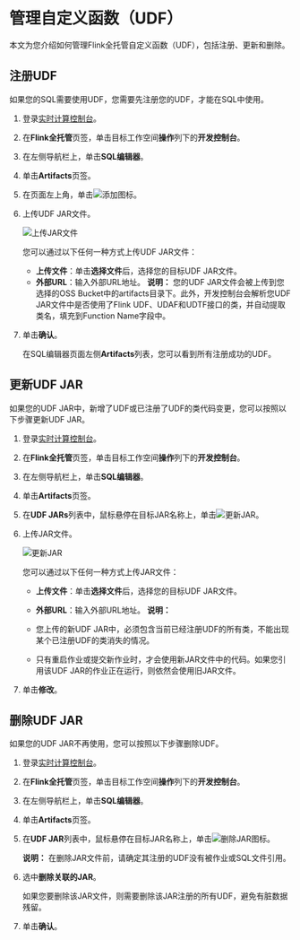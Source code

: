 # 管理自定义函数（UDF）

本文为您介绍如何管理Flink全托管自定义函数（UDF），包括注册、更新和删除。

## 注册UDF

如果您的SQL需要使用UDF，您需要先注册您的UDF，才能在SQL中使用。

1.  登录[实时计算控制台](https://realtime-compute.console.aliyun.com/console/cell?spm=a2c4g.11186623.2.16.1a8023a9J8TiPV)。

2.  在**Flink全托管**页签，单击目标工作空间**操作**列下的**开发控制台**。

3.  在左侧导航栏上，单击**SQL编辑器**。

4.  单击**Artifacts**页签。

5.  在页面左上角，单击![添加](https://static-aliyun-doc.oss-accelerate.aliyuncs.com/assets/img/zh-CN/5957179951/p164575.png)图标。

6.  上传UDF JAR文件。

    ![上传JAR文件](https://static-aliyun-doc.oss-accelerate.aliyuncs.com/assets/img/zh-CN/0160160161/p133485.png)

    您可以通过以下任何一种方式上传UDF JAR文件：

    -   **上传文件**：单击**选择文件**后，选择您的目标UDF JAR文件。
    -   **外部URL**：输入外部URL地址。
    **说明：** 您的UDF JAR文件会被上传到您选择的OSS Bucket中的artifacts目录下。此外，开发控制台会解析您UDF JAR文件中是否使用了Flink UDF、UDAF和UDTF接口的类，并自动提取类名，填充到Function Name字段中。

7.  单击**确认**。

    在SQL编辑器页面左侧**Artifacts**列表，您可以看到所有注册成功的UDF。


## 更新UDF JAR

如果您的UDF JAR中，新增了UDF或已注册了UDF的类代码变更，您可以按照以下步骤更新UDF JAR。

1.  登录[实时计算控制台](https://realtime-compute.console.aliyun.com/console/cell?spm=a2c4g.11186623.2.16.1a8023a9J8TiPV)。

2.  在**Flink全托管**页签，单击目标工作空间**操作**列下的**开发控制台**。

3.  在左侧导航栏上，单击**SQL编辑器**。

4.  单击**Artifacts**页签。

5.  在**UDF JARs**列表中，鼠标悬停在目标JAR名称上，单击![更新JAR](https://static-aliyun-doc.oss-accelerate.aliyuncs.com/assets/img/zh-CN/5957179951/p164582.png)。

6.  上传JAR文件。

    ![更新JAR](https://static-aliyun-doc.oss-accelerate.aliyuncs.com/assets/img/zh-CN/0160160161/p224239.png)

    您可以通过以下任何一种方式上传JAR文件：

    -   **上传文件**：单击**选择文件**后，选择您的目标UDF JAR文件。
    -   **外部URL**：输入外部URL地址。
    **说明：**

    -   您上传的新UDF JAR中，必须包含当前已经注册UDF的所有类，不能出现某个已注册UDF的类消失的情况。
    -   只有重启作业或提交新作业时，才会使用新JAR文件中的代码。如果您引用该UDF JAR的作业正在运行，则依然会使用旧JAR文件。
7.  单击**修改**。


## 删除UDF JAR

如果您的UDF JAR不再使用，您可以按照以下步骤删除UDF。

1.  登录[实时计算控制台](https://realtime-compute.console.aliyun.com/console/cell?spm=a2c4g.11186623.2.16.1a8023a9J8TiPV)。

2.  在**Flink全托管**页签，单击目标工作空间**操作**列下的**开发控制台**。

3.  在左侧导航栏上，单击**SQL编辑器**。

4.  单击**Artifacts**页签。

5.  在**UDF JAR**列表中，鼠标悬停在目标JAR名称上，单击![删除JAR](https://static-aliyun-doc.oss-accelerate.aliyuncs.com/assets/img/zh-CN/5957179951/p164586.png)图标。

    **说明：** 在删除JAR文件前，请确定其注册的UDF没有被作业或SQL文件引用。

6.  选中**删除关联的JAR**。

    如果您要删除该JAR文件，则需要删除该JAR注册的所有UDF，避免有脏数据残留。

7.  单击**确认**。



